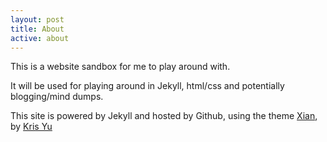 ```yaml
---
layout: post
title: About
active: about
---
```


This is a website sandbox for me to play around with.

It will be used for playing around in Jekyll, html/css and potentially blogging/mind dumps.

This site is powered by Jekyll and hosted by Github, using the theme [Xian](https://github.com/KrisYu/Xian), by [Kris Yu](https://github.com/KrisYu)
